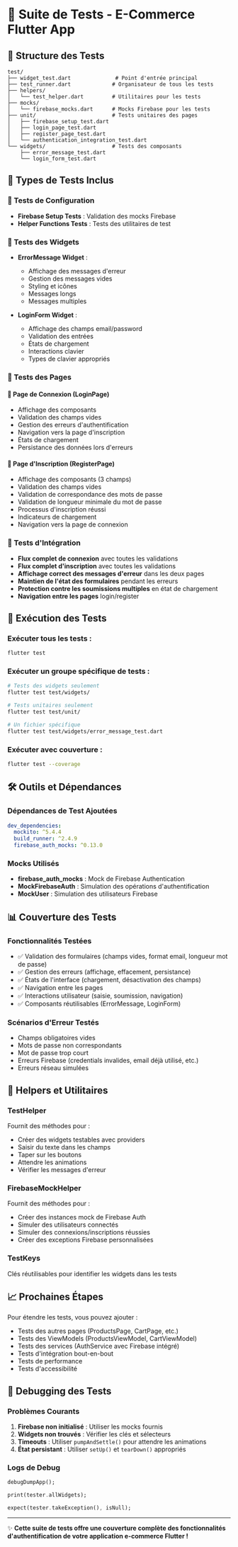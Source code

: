 # 🧪 Suite de Tests - E-Commerce Flutter App

## 📁 Structure des Tests

```
test/
├── widget_test.dart              # Point d'entrée principal
├── test_runner.dart             # Organisateur de tous les tests
├── helpers/
│   └── test_helper.dart         # Utilitaires pour les tests
├── mocks/
│   └── firebase_mocks.dart      # Mocks Firebase pour les tests
├── unit/                        # Tests unitaires des pages
│   ├── firebase_setup_test.dart
│   ├── login_page_test.dart
│   ├── register_page_test.dart
│   └── authentication_integration_test.dart
└── widgets/                     # Tests des composants
    ├── error_message_test.dart
    └── login_form_test.dart
```

## 🎯 Types de Tests Inclus

### 🔧 Tests de Configuration

- **Firebase Setup Tests** : Validation des mocks Firebase
- **Helper Functions Tests** : Tests des utilitaires de test

### 🎨 Tests des Widgets

- **ErrorMessage Widget** :

  - Affichage des messages d'erreur
  - Gestion des messages vides
  - Styling et icônes
  - Messages longs
  - Messages multiples

- **LoginForm Widget** :
  - Affichage des champs email/password
  - Validation des entrées
  - États de chargement
  - Interactions clavier
  - Types de clavier appropriés

### 📱 Tests des Pages

#### 🔐 Page de Connexion (LoginPage)

- Affichage des composants
- Validation des champs vides
- Gestion des erreurs d'authentification
- Navigation vers la page d'inscription
- États de chargement
- Persistance des données lors d'erreurs

#### 📝 Page d'Inscription (RegisterPage)

- Affichage des composants (3 champs)
- Validation des champs vides
- Validation de correspondance des mots de passe
- Validation de longueur minimale du mot de passe
- Processus d'inscription réussi
- Indicateurs de chargement
- Navigation vers la page de connexion

### 🔄 Tests d'Intégration

- **Flux complet de connexion** avec toutes les validations
- **Flux complet d'inscription** avec toutes les validations
- **Affichage correct des messages d'erreur** dans les deux pages
- **Maintien de l'état des formulaires** pendant les erreurs
- **Protection contre les soumissions multiples** en état de chargement
- **Navigation entre les pages** login/register

## 🚀 Exécution des Tests

### Exécuter tous les tests :

```bash
flutter test
```

### Exécuter un groupe spécifique de tests :

```bash
# Tests des widgets seulement
flutter test test/widgets/

# Tests unitaires seulement
flutter test test/unit/

# Un fichier spécifique
flutter test test/widgets/error_message_test.dart
```

### Exécuter avec couverture :

```bash
flutter test --coverage
```

## 🛠️ Outils et Dépendances

### Dépendances de Test Ajoutées

```yaml
dev_dependencies:
  mockito: ^5.4.4
  build_runner: ^2.4.9
  firebase_auth_mocks: ^0.13.0
```

### Mocks Utilisés

- **firebase_auth_mocks** : Mock de Firebase Authentication
- **MockFirebaseAuth** : Simulation des opérations d'authentification
- **MockUser** : Simulation des utilisateurs Firebase

## 📊 Couverture des Tests

### Fonctionnalités Testées

- ✅ Validation des formulaires (champs vides, format email, longueur mot de passe)
- ✅ Gestion des erreurs (affichage, effacement, persistance)
- ✅ États de l'interface (chargement, désactivation des champs)
- ✅ Navigation entre les pages
- ✅ Interactions utilisateur (saisie, soumission, navigation)
- ✅ Composants réutilisables (ErrorMessage, LoginForm)

### Scénarios d'Erreur Testés

- Champs obligatoires vides
- Mots de passe non correspondants
- Mot de passe trop court
- Erreurs Firebase (credentials invalides, email déjà utilisé, etc.)
- Erreurs réseau simulées

## 🎨 Helpers et Utilitaires

### TestHelper

Fournit des méthodes pour :

- Créer des widgets testables avec providers
- Saisir du texte dans les champs
- Taper sur les boutons
- Attendre les animations
- Vérifier les messages d'erreur

### FirebaseMockHelper

Fournit des méthodes pour :

- Créer des instances mock de Firebase Auth
- Simuler des utilisateurs connectés
- Simuler des connexions/inscriptions réussies
- Créer des exceptions Firebase personnalisées

### TestKeys

Clés réutilisables pour identifier les widgets dans les tests

## 📈 Prochaines Étapes

Pour étendre les tests, vous pouvez ajouter :

- Tests des autres pages (ProductsPage, CartPage, etc.)
- Tests des ViewModels (ProductsViewModel, CartViewModel)
- Tests des services (AuthService avec Firebase intégré)
- Tests d'intégration bout-en-bout
- Tests de performance
- Tests d'accessibilité

## 🐛 Debugging des Tests

### Problèmes Courants

1. **Firebase non initialisé** : Utiliser les mocks fournis
2. **Widgets non trouvés** : Vérifier les clés et sélecteurs
3. **Timeouts** : Utiliser `pumpAndSettle()` pour attendre les animations
4. **État persistant** : Utiliser `setUp()` et `tearDown()` appropriés

### Logs de Debug

```dart
debugDumpApp();

print(tester.allWidgets);

expect(tester.takeException(), isNull);
```

---

✨ **Cette suite de tests offre une couverture complète des fonctionnalités d'authentification de votre application e-commerce Flutter !**
